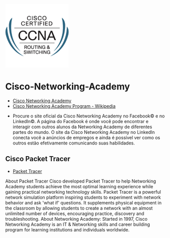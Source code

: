 <img src="screenshots/ccna_routerswitching_large.gif" alt="alt text" width="200" height="200">

# Cisco-Networking-Academy

  * [Cisco Networking Academy](https://www.netacad.com/)
  * [Cisco Networking Academy Program - Wikipedia](https://it.wikipedia.org/wiki/Cisco_Networking_Academy_Program)

- Procure o site oficial da Cisco Networking Academy no Facebook© e no LinkedIn©. A página do Facebook é onde você pode encontrar e interagir com outros alunos da Networking Academy de diferentes partes do mundo. O site da Cisco Networking Academy no LinkedIn conecta você a anúncios de empregos e ainda é possível ver como os outros estão efetivamente comunicando suas habilidades.

## Cisco Packet Tracer
  * [Packet Tracer](https://www.netacad.com/courses/packet-tracer)
  
  About Packet Tracer
  Cisco developed Packet Tracer to help Networking Academy students achieve the most optimal learning experience while gaining practical 
  networking technology skills.
  Packet Tracer is a powerful network simulation platform inspiring students to experiment with network behavior and ask 'what if'
  questions. It supplements physical equipment in the classroom by allowing students to create a network with an almost unlimited number
  of devices, encouraging practice, discovery and troubleshooting.
  About Networking Academy: Started in 1997, Cisco Networking Academy is an IT & Networking skills and career building program for
  learning institutions and individuals worldwide.
